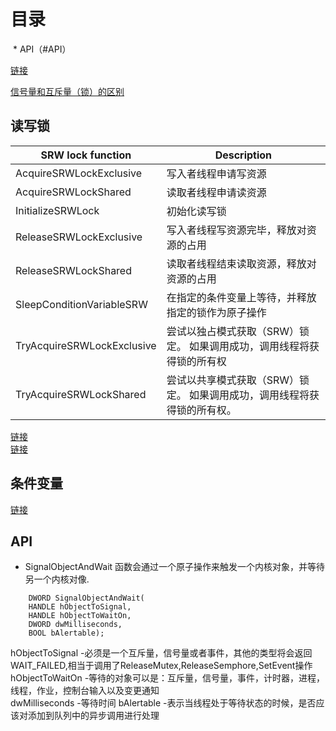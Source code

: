 # 目录
  * API（#API）

[链接](http://blog.csdn.net/morewindows/article/details/7392749)

[信号量和互斥量（锁）的区别](https://blog.csdn.net/zhangkunrun/article/details/38337201)

## 读写锁

SRW lock function	| Description
--- | ---
AcquireSRWLockExclusive | 写入者线程申请写资源
AcquireSRWLockShared | 读取者线程申请读资源
InitializeSRWLock | 初始化读写锁
ReleaseSRWLockExclusive | 写入者线程写资源完毕，释放对资源的占用
ReleaseSRWLockShared | 读取者线程结束读取资源，释放对资源的占用
SleepConditionVariableSRW | 在指定的条件变量上等待，并释放指定的锁作为原子操作
TryAcquireSRWLockExclusive | 尝试以独占模式获取（SRW）锁定。 如果调用成功，调用线程将获得锁的所有权
TryAcquireSRWLockShared | 尝试以共享模式获取（SRW）锁定。 如果调用成功，调用线程将获得锁的所有权。

[链接](http://blog.sina.com.cn/s/blog_aec526470101djux.html)  
[链接](http://blog.csdn.net/Just_Jlz/article/details/78126073)

## 条件变量
[链接](https://www.cnblogs.com/jiu0821/p/6424913.html)

## API
* SignalObjectAndWait
函数会通过一个原子操作来触发一个内核对象，并等待另一个内核对像.
```  
    DWORD SignalObjectAndWait(  
    HANDLE hObjectToSignal,
    HANDLE hObjectToWaitOn,  
    DWORD dwMilliseconds,  
    BOOL bAlertable);
```
hObjectToSignal -必须是一个互斥量，信号量或者事件，其他的类型将会返回WAIT_FAILED,相当于调用了ReleaseMutex,ReleaseSemphore,SetEvent操作  
hObjectToWaitOn -等待的对象可以是：互斥量，信号量，事件，计时器，进程，线程，作业，控制台输入以及变更通知  
dwMilliseconds -等待时间
bAlertable -表示当线程处于等待状态的时候，是否应该对添加到队列中的异步调用进行处理 
